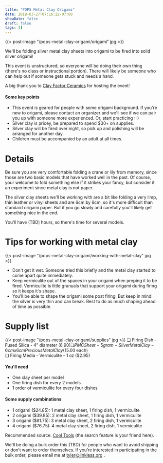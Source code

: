 ```yaml
---
title: "POPS Metal Clay Origami"
date: 2018-03-27T07:16:22-07:00
showDate: false
draft: false
tags: []
---
```

{{< post-image "/pops-metal-clay-origami/origami" jpg >}}

We'll be folding silver metal clay sheets into origami to be fired into solid silver origami!

This event is unstructured, so everyone will be doing their own thing (there's no class or instructional portion). There will likely be someone who can help out if someone gets stuck and needs a hand.

A big thank you to [Clay Factor Ceramics](https://www.clayfactorceramics.com) for hosting the event!

#### Some key points

* This event is geared for people with some origami background. If you're new to origami, please contact an organizer and we'll see if we can pair you up with someone more experienced. Or, start practicing :-)
* Silver clay is pricey, be prepared to spend $30+ on supplies.
* Silver clay will be fired over night, so pick up and polishing will be arranged for another day.
* Children must be accompanied by an adult at all times.

# Details
Be sure you are very comfortable folding a crane or lily from memory, since those are two basic models that have worked well in the past. Of course, your welcome to fold something else if it strikes your fancy, but consider it an experiment since metal clay is not paper.

The silver clay sheets we'll be working with are a bit like folding a very limp, thin leather or vinyl sheets and are 6cm by 6cm, so it's more difficult than standard origami paper. But if you go slowly and carefully you'll likely get something nice in the end.

You'll have (TBD) hours, so there's time for several models.

# Tips for working with metal clay
{{< post-image "/pops-metal-clay-origami/working-with-metal-clay" jpg >}}

* Don't get it wet. Someone tried this briefly and the metal clay started to come apart quite immediately.
* Keep vermiculite out of the spaces in your origami when preping it to be fired. Vermiculite is little granuals that support your origami during firing so it keeps it's shape.
* You'll be able to shape the origami some post firing. But keep in mind the silver is very thin and can break. Best to do as much shaping ahead of time as possible.

# Supply list
{{< post-image "/pops-metal-clay-origami/supplies" jpg >}}
❏ Firing Dish - Fused Silica - 4" diameter ($6.90)  
❏ PMC Sheet - 5 gram - Silver Metal Clay - 6cm x 6cm Precious Metal Clay ($15.00 each)  
❏ Firing Media - Vermiculite - 1 oz ($2.95)

#### You'll need

* One clay sheet per model
* One firing dish for every 2 models
* 1 order of vermiculite for every four dishes

#### Some supply combinations

* 1 origami ($24.85): 1 metal clay sheet, 1 firing dish, 1 vermiculite
* 2 origami ($39.85): 2 metal clay sheet, 1 firing dish, 1 vermiculite
* 3 origami ($61.75): 3 metal clay sheet, 2 firing dish, 1 vermiculite
* 4 origami ($76.75): 4 metal clay sheet, 2 firing dish, 1 vermiculite

Recommended source: [Cool Tools](http://cooltools.us) (the search feature is your friend here).

We'll be doing a bulk order this (TBD) for people who want to avoid shipping or don't want to order themselves. If you're interested in participating in the bulk order, please email me at tyler@linkless.org .